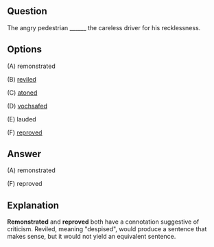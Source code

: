 ## Question

The angry pedestrian ______ the careless driver for his recklessness.

## Options

(A) remonstrated

(B) [reviled](../words/r/revile.md)

(C) [atoned](../words/a/atone.md)

(D) [vochsafed](../words/v/vouchsafe.md)

(E) lauded

(F) [reproved](../words/r/reprove.md)

## Answer

(A) remonstrated

(F) reproved

## Explanation

**Remonstrated** and **reproved** both have a connotation suggestive of criticism. Reviled, meaning "despised", would produce a sentence that makes sense, but it would not yield an equivalent sentence.
